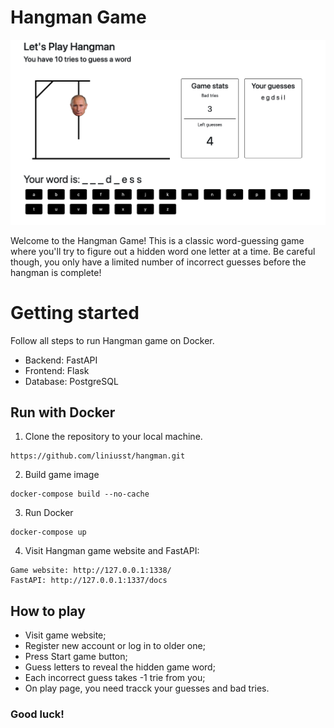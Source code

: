 # Hangman Game

![alt text](docs/hangman-game.png?raw=true)


Welcome to the Hangman Game! This is a classic word-guessing game where you'll try to figure out a hidden word one letter at a time. Be careful though, you only have a limited number of incorrect guesses before the hangman is complete!

# Getting started
Follow all steps to run Hangman game on Docker.

- Backend: FastAPI
- Frontend: Flask
- Database: PostgreSQL

## Run with Docker

1. Clone the repository to your local machine.
```
https://github.com/liniusst/hangman.git
```

2. Build game image
```
docker-compose build --no-cache
```

3. Run Docker
```
docker-compose up
```

4. Visit Hangman game website and FastAPI:
```
Game website: http://127.0.0.1:1338/
FastAPI: http://127.0.0.1:1337/docs
```


## How to play
- Visit game website;
- Register new account or log in to older one;
- Press Start game button;
- Guess letters to reveal the hidden game word;
- Each incorrect guess takes -1 trie from you;
- On play page, you need tracck your guesses and bad tries.

### Good luck!


